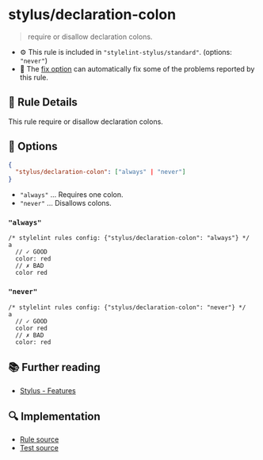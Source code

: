 # stylus/declaration-colon

> require or disallow declaration colons.

- :gear: This rule is included in `"stylelint-stylus/standard"`. (options: `"never"`)
- :wrench: The [fix option](https://stylelint.io/user-guide/usage/options#fix) can automatically fix some of the problems reported by this rule.

## :book: Rule Details

This rule require or disallow declaration colons.

## :wrench: Options

```json
{
  "stylus/declaration-colon": ["always" | "never"]
}
```

- `"always"` ... Requires one colon.
- `"never"` ... Disallows colons.

### `"always"`

```styl
/* stylelint rules config: {"stylus/declaration-colon": "always"} */
a
  // ✓ GOOD
  color: red
  // ✗ BAD
  color red
```

### `"never"`

```styl
/* stylelint rules config: {"stylus/declaration-colon": "never"} */
a
  // ✓ GOOD
  color red
  // ✗ BAD
  color: red
```

## :books: Further reading

- [Stylus - Features]

[Stylus - Features]: https://stylus-lang.com/#features

## :mag: Implementation

- [Rule source](https://github.com/stylus/stylelint-stylus/blob/main/lib/rules/declaration-colon.js)
- [Test source](https://github.com/stylus/stylelint-stylus/blob/main/tests/lib/rules/declaration-colon.js)
